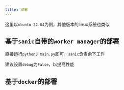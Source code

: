 ```yaml
---
title: 部署
---
```


这里以`ubuntu 22.04`为例，其他版本的linux系统也类似

## 基于`sanic`自带的`worker manager`的部署

直接运行`python3 main.py`即可，`sanic`负责余下工作

建议设置`debug`为`False`，以提高性能

## 基于`docker`的部署
